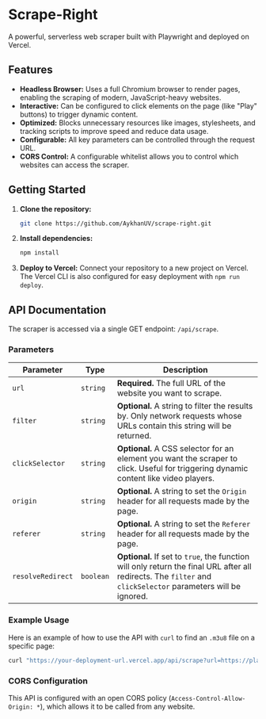 # Scrape-Right

A powerful, serverless web scraper built with Playwright and deployed on Vercel.

## Features

- **Headless Browser:** Uses a full Chromium browser to render pages, enabling the scraping of modern, JavaScript-heavy websites.
- **Interactive:** Can be configured to click elements on the page (like "Play" buttons) to trigger dynamic content.
- **Optimized:** Blocks unnecessary resources like images, stylesheets, and tracking scripts to improve speed and reduce data usage.
- **Configurable:** All key parameters can be controlled through the request URL.
- **CORS Control:** A configurable whitelist allows you to control which websites can access the scraper.

## Getting Started

1.  **Clone the repository:**
    ```bash
    git clone https://github.com/AykhanUV/scrape-right.git
    ```
2.  **Install dependencies:**
    ```bash
    npm install
    ```
3.  **Deploy to Vercel:**
    Connect your repository to a new project on Vercel. The Vercel CLI is also configured for easy deployment with `npm run deploy`.

## API Documentation

The scraper is accessed via a single GET endpoint: `/api/scrape`.

### Parameters

| Parameter       | Type     | Description                                                                                                                                 |
| --------------- | -------- | ------------------------------------------------------------------------------------------------------------------------------------------- |
| `url`           | `string` | **Required.** The full URL of the website you want to scrape.                                                                                 |
| `filter`        | `string` | **Optional.** A string to filter the results by. Only network requests whose URLs contain this string will be returned.                       |
| `clickSelector` | `string` | **Optional.** A CSS selector for an element you want the scraper to click. Useful for triggering dynamic content like video players.         |
| `origin`        | `string` | **Optional.** A string to set the `Origin` header for all requests made by the page.                                                       |
| `referer`       | `string` | **Optional.** A string to set the `Referer` header for all requests made by the page.                                                       |
| `resolveRedirect` | `boolean` | **Optional.** If set to `true`, the function will only return the final URL after all redirects. The `filter` and `clickSelector` parameters will be ignored. |

### Example Usage

Here is an example of how to use the API with `curl` to find an `.m3u8` file on a specific page:

```bash
curl "https://your-deployment-url.vercel.app/api/scrape?url=https://player.videasy.net/movie/557&clickSelector=.play-icon-main&filter=.m3u8"
```

### CORS Configuration

This API is configured with an open CORS policy (`Access-Control-Allow-Origin: *`), which allows it to be called from any website.